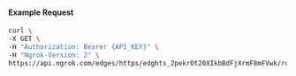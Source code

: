 <!-- Code generated for API Clients. DO NOT EDIT. -->

#### Example Request

```bash
curl \
-X GET \
-H "Authorization: Bearer {API_KEY}" \
-H "Ngrok-Version: 2" \
https://api.ngrok.com/edges/https/edghts_2pekrOt20XIkbBdFjXrmF8mFVwk/routes/edghtsrt_2pekrNRtoiS1ceDlYUiZYnDunc5/response_headers
```
